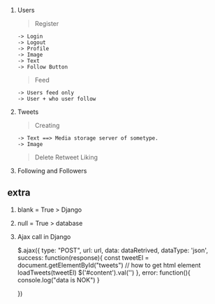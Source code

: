 1.  Users

    > Register

        -> Login
        -> Logout
        -> Profile
        -> Image
        -> Text
        -> Follow Button

    > Feed

        -> Users feed only
        -> User + who user follow

2.  Tweets

    > Creating

        -> Text ==> Media storage server of sometype.
        -> Image

    > Delete
    > Retweet
    > Liking

3.  Following and Followers

## extra

1. blank = True > Django
2. null = True > database
3. Ajax call in Django

   $.ajax({
   type: "POST",
   url: url,
   data: dataRetrived,
   dataType: 'json',
   success: function(response){
   const tweetEl = document.getElementById("tweets") // how to get html element
   loadTweets(tweetEl)
   $('#content').val('')
   },
   error: function(){
   console.log("data is NOK")
   }

   })
